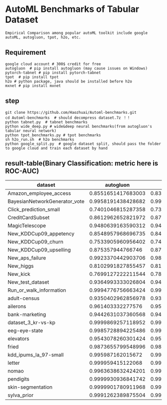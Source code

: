 # AutoML Benchmarks of Tabular Dataset

    Empirical Comparison among popular autoML toolkit include google autoML, autogluon, tpot, h2o, etc.
    
## Requirement
    google cloud account # 300$ credit for free
    autogluon  # pip install autogluon (may cause issues on Windows)
    pytorch-tabnet # pip install pytorch-tabnet
    tpot  # pip install tpot
    h2o # python package, java should be installed before h2o
    mxnet # pip install mxnet
    
## step

    git clone https://github.com/Haozhuai/Automl-benchmarks.git
    cd Automl-benchmarks  # should decompress dataset.7z ！！
    python tabnet.py  # tabnet benchmarks 
    python wide_deep.py # wide&deep neural benchmarks(from autogluon's tabular neural network)
    python tpot_benchmarks.py # tpot benchmarks
    sh h2o_run.sh  # h2o benchmarks
    python google_split.py  # google dataset split, should pass the folder to google cloud and train each dataset by hand
    
## result-table(Binary Classification: metric here is ROC-AUC)

|dataset|autogluon|google|tpot|h2o|tabnet|wide_deep|default_lgb|default_cat|
|---|---|---|---|---|---|---|---|---|
|Amazon_employee_access|0.8551651417683003|0.8385228833425236|0.8510637793216722|0.4986252575388828|0.7183694434883128|0.7582595551716692|0.8418818469100458|0.8307555409995829|
|BayesianNetworkGenerator_vote|0.9958191438428682|0.9958579988155696|0.9958290266867248|0.995856194620396|0.9957451500213108|0.995758541704307|0.9958508324923372|0.9959734277589356|
|Click_prediction_small|0.7401046815287358|0.7375588310424078|0.7191765421007239|0.734635|0.687861046782622|0.719329478972208|0.7360879220117181|0.7357084039145705|
|CreditCardSubset|0.8612962652821972|0.8782113548819293|0.9487523027968516|0.8536593535421202|0.9714620666555016|0.8664545302294423|0.886417685479819|0.8646792832021436|
|MagicTelescope|0.9480639163590312|0.9446325887203256|0.9371122443480372|0.9425244536660292|0.940876020586888|0.9410980571798118|0.9406977715502142|0.944592169437633|
|New_KDDCup09_appetency|0.8548957968696735|0.8450918229631001|0.7715330383955507|0.831000040419848|0.8179291768002276|0.7987150047372571|0.8217182197675427|0.8545200702339343|
|New_KDDCup09_churn|0.7533905960956402|0.7471244234383453|0.725345915366271|0.7377763163771099|0.6638858846890451|0.6677833497305623|0.720765225199202|0.752528729538178|
|New_KDDCup09_upselling|0.875357944766746|0.8704324450183096|0.8680855609052379|0.8565444127660753|0.7990857090753372|0.8075425419150415|0.850883696241527|0.8752551700781068|
|New_aps_failure|0.9923370442903706|0.9897445818755192|0.9913988791672376|0.9896946027778404|0.9867248578035044|0.990153033611973|0.9891621248206824|0.9914340596817643|
|New_higgs|0.8102991827855457|0.8163452199586023|0.7892442136865327|0.8073084977654137|0.808996716927241|0.7956089136071967|0.8030723216805379|0.8029898928274635|
|New_kick|0.7699127222211544|0.7871217733113809|0.7804580829303855|0.7864488795475684|0.748018689877621|0.7617994075765641|0.7674757545717655|0.7816949574312894|
|New_test_dataset|0.9364993333026804|0.9408183364752404|0.9130325072417124|0.9342607016414548|0.915299094211228|0.9066971355004828|0.9203593728447286|0.9229216975493126|
|Run_or_walk_information|0.9994776756663424|0.9992782179245578|0.9992340575807166|0.999293898867376|0.9990535879939588|0.9991084939459612|0.9993982063017456|0.9992991201852808|
|adult-census|0.9350402962856978|0.932394290465276|0.9308126715699088|0.9334182068405088|0.9212610485747488|0.9208361364634838|0.9328245050210996|0.9332264016567932|
|ailerons|0.961403332277576|0.9574008013485452|0.957792618813592|0.9612784224100336|0.9467366514913612|0.957756397358746|0.9601566403433359|0.9601679520269092|
|bank-marketing|0.9442631037360568|0.9426165956920478|0.9417120053511512|0.9403374952170194|0.935843426849582|0.934596024442774|0.9426432693748924|0.9427422829273858|
|dataset_3_kr-vs-kp|0.9999869257118952|0.9999564190396499|0.9999651352317199|1.0|0.9950840676725152|0.9999433447515448|0.99992155427137|0.9999825676158599|
|eeg-eye-state|0.9985728894225486|0.9978557313301212|0.992917688545226|0.9913416620814316|0.7221914093547599|0.9977844758791292|0.9882494557264464|0.9890272610145217|
|elevators|0.9543078260301424|0.9559417935196092|0.9475530992225956|0.9557752432681692|0.6762234787135749|0.952160234182494|0.9427373043671856|0.9455928291996958|
|fried|0.9873655799548996|0.9879746841535368|0.9855681075822404||0.9876657201932534|0.9866095607861392|0.9854867421706314|0.9871622065337041|
|kdd_ipums_la_97-small|0.995987162015672|0.994274979093753|0.9959610292068016|0.9956203348096756|0.9912880958280422|0.9963704432124384|0.9951480084863876|0.9958584337349398|
|letter|0.999959415122068|0.9999558550450564|0.9998604449811458|0.9997116337620616|0.9998996058282732|0.9998924856742499|0.9998647170735596|0.9998120279337884|
|nomao|0.9963638632424201|0.9952580500491179|0.993889077887399|0.99570175977045|0.9926289817033804|0.9922939645896814|0.995673154039888|0.995671091126626|
|pendigits|0.9999930936841742|0.9999625085712311|0.9998401681194596|0.9999871739848948|0.9999763212028828|0.9999871739848948|0.9999644818043242|0.999952642405766|
|skin-segmentation|0.9999901780911968|0.9999908058114022|0.9999928430897028||0.9999287470070232|0.9999612433395848|0.9999873241016614|0.9999867076309223|
|sylva_prior|0.9991262389875504|0.999050179111732|0.9992496043958898|0.9989500026899224|0.9992616626688854|0.9991791098768388|0.9986921411597091|0.9989407270953105|

    
    
